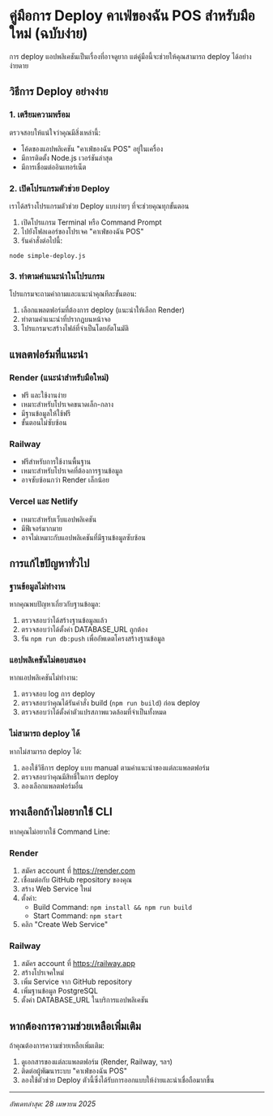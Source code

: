 # คู่มือการ Deploy คาเฟ่ของฉัน POS สำหรับมือใหม่ (ฉบับง่าย)

การ deploy แอปพลิเคชันเป็นเรื่องที่อาจดูยาก แต่คู่มือนี้จะช่วยให้คุณสามารถ deploy ได้อย่างง่ายดาย

## วิธีการ Deploy อย่างง่าย

### 1. เตรียมความพร้อม

ตรวจสอบให้แน่ใจว่าคุณมีสิ่งเหล่านี้:
- โค้ดของแอปพลิเคชัน "คาเฟ่ของฉัน POS" อยู่ในเครื่อง
- มีการติดตั้ง Node.js เวอร์ชันล่าสุด
- มีการเชื่อมต่ออินเทอร์เน็ต

### 2. เปิดโปรแกรมตัวช่วย Deploy

เราได้สร้างโปรแกรมตัวช่วย Deploy แบบง่ายๆ ที่จะช่วยคุณทุกขั้นตอน

1. เปิดโปรแกรม Terminal หรือ Command Prompt
2. ไปยังโฟลเดอร์ของโปรเจค "คาเฟ่ของฉัน POS"
3. รันคำสั่งต่อไปนี้:

```
node simple-deploy.js
```

### 3. ทำตามคำแนะนำในโปรแกรม

โปรแกรมจะถามคำถามและแนะนำคุณทีละขั้นตอน:

1. เลือกแพลตฟอร์มที่ต้องการ deploy (แนะนำให้เลือก Render)
2. ทำตามคำแนะนำที่ปรากฏบนหน้าจอ
3. โปรแกรมจะสร้างไฟล์ที่จำเป็นโดยอัตโนมัติ

## แพลตฟอร์มที่แนะนำ

### Render (แนะนำสำหรับมือใหม่)
- ฟรี และใช้งานง่าย
- เหมาะสำหรับโปรเจคขนาดเล็ก-กลาง
- มีฐานข้อมูลให้ใช้ฟรี
- ขั้นตอนไม่ซับซ้อน

### Railway
- ฟรีสำหรับการใช้งานพื้นฐาน
- เหมาะสำหรับโปรเจคที่ต้องการฐานข้อมูล
- อาจซับซ้อนกว่า Render เล็กน้อย

### Vercel และ Netlify
- เหมาะสำหรับเว็บแอปพลิเคชัน
- มีฟีเจอร์มากมาย
- อาจไม่เหมาะกับแอปพลิเคชันที่มีฐานข้อมูลซับซ้อน

## การแก้ไขปัญหาทั่วไป

### ฐานข้อมูลไม่ทำงาน
หากคุณพบปัญหาเกี่ยวกับฐานข้อมูล:
1. ตรวจสอบว่าได้สร้างฐานข้อมูลแล้ว
2. ตรวจสอบว่าได้ตั้งค่า DATABASE_URL ถูกต้อง
3. รัน `npm run db:push` เพื่ออัพเดตโครงสร้างฐานข้อมูล

### แอปพลิเคชันไม่ตอบสนอง
หากแอปพลิเคชันไม่ทำงาน:
1. ตรวจสอบ log การ deploy
2. ตรวจสอบว่าคุณได้รันคำสั่ง build (`npm run build`) ก่อน deploy
3. ตรวจสอบว่าได้ตั้งค่าตัวแปรสภาพแวดล้อมที่จำเป็นทั้งหมด

### ไม่สามารถ deploy ได้
หากไม่สามารถ deploy ได้:
1. ลองใช้วิธีการ deploy แบบ manual ตามคำแนะนำของแต่ละแพลตฟอร์ม
2. ตรวจสอบว่าคุณมีสิทธิ์ในการ deploy
3. ลองเลือกแพลตฟอร์มอื่น

## ทางเลือกถ้าไม่อยากใช้ CLI

หากคุณไม่อยากใช้ Command Line:

### Render
1. สมัคร account ที่ https://render.com
2. เชื่อมต่อกับ GitHub repository ของคุณ
3. สร้าง Web Service ใหม่
4. ตั้งค่า:
   - Build Command: `npm install && npm run build`
   - Start Command: `npm start`
5. คลิก "Create Web Service"

### Railway
1. สมัคร account ที่ https://railway.app
2. สร้างโปรเจคใหม่
3. เพิ่ม Service จาก GitHub repository
4. เพิ่มฐานข้อมูล PostgreSQL
5. ตั้งค่า DATABASE_URL ในบริการแอปพลิเคชัน

## หากต้องการความช่วยเหลือเพิ่มเติม

ถ้าคุณต้องการความช่วยเหลือเพิ่มเติม:
1. ดูเอกสารของแต่ละแพลตฟอร์ม (Render, Railway, ฯลฯ)
2. ติดต่อผู้พัฒนาระบบ "คาเฟ่ของฉัน POS"
3. ลองใช้ตัวช่วย Deploy ตัวนี้ซึ่งได้รับการออกแบบให้ง่ายและน่าเชื่อถือมากขึ้น

---
*อัพเดทล่าสุด: 28 เมษายน 2025*